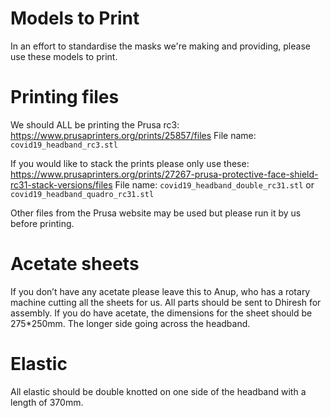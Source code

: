 # Models to Print

In an effort to standardise the masks we're making and providing,
please use these models to print.

# Printing files

We should ALL be printing the Prusa rc3: https://www.prusaprinters.org/prints/25857/files
File name: `covid19_headband_rc3.stl`

If you would like to stack the prints please only use these: https://www.prusaprinters.org/prints/27267-prusa-protective-face-shield-rc31-stack-versions/files
File name: `covid19_headband_double_rc31.stl` or `covid19_headband_quadro_rc31.stl`

Other files from the Prusa website may be used but please run it by us before printing.

# Acetate sheets

If you don’t have any acetate please leave this to Anup, who has a rotary machine cutting all the sheets for us. All parts should be sent to Dhiresh for assembly.
If you do have acetate, the dimensions for the sheet should be 275*250mm. The longer side going across the headband.  

# Elastic

All elastic should be double knotted on one side of the headband with a length of 370mm.
 